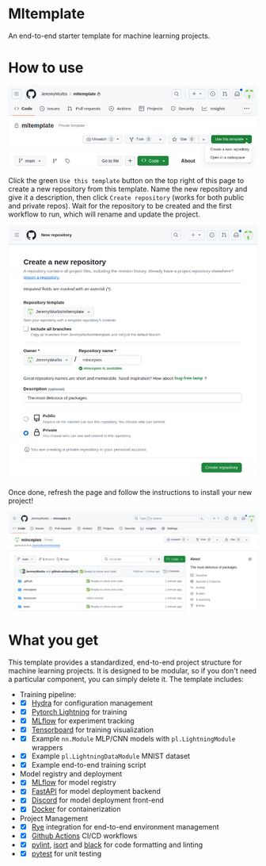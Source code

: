 # Mltemplate
An end-to-end starter template for machine learning projects.

# How to use

![Template](./resources/template.png)

Click the green `Use this template` button on the top right of this page to create a new repository from this template.
Name the new repository and give it a description, then click `Create repository` (works for both public and private
repos). Wait for the repository to be created and the first workflow to run, which will rename and update the project. 

![New Repo](./resources/new_repo.png)

Once done, refresh the page and follow the instructions to install your new project!

![Init Complete](./resources/init_complete.png)

# What you get

This template provides a standardized, end-to-end project structure for machine learning projects. It is designed to be
modular, so if you don't need a particular component, you can simply delete it. The template includes:

- Training pipeline: 
- - [x] [Hydra](https://hydra.cc/) for configuration management
- - [x] [Pytorch Lightning](https://www.pytorchlightning.ai/) for training
- - [x] [MLflow](https://mlflow.org/) for experiment tracking
- - [x] [Tensorboard](https://www.tensorflow.org/tensorboard) for training visualization
- - [x] Example `nn.Module` MLP/CNN models with `pl.LightningModule` wrappers
- - [x] Example `pl.LightningDataModule` MNIST dataset
- - [x] Example end-to-end training script

- Model registry and deployment
- - [x] [MLflow](https://mlflow.org/) for model registry
- - [x] [FastAPI](https://fastapi.tiangolo.com/) for model deployment backend
- - [x] [Discord](https://discord.com/) for model deployment front-end
- - [x] [Docker](https://www.docker.com/) for containerization

- Project Management
- - [x] [Rye](https://github.com/mitsuhiko/rye) integration for end-to-end environment management
- - [x] [Github Actions](https://github.com/JeremyWurbs/mltemplate/actions) CI/CD workflows
- - [x] [pylint](https://www.pylint.org/), [isort](https://pycqa.github.io/isort/) and [black](https://black.readthedocs.io/en/stable/) for code formatting and linting
- - [x] [pytest](https://docs.pytest.org/en/6.2.x/) for unit testing
